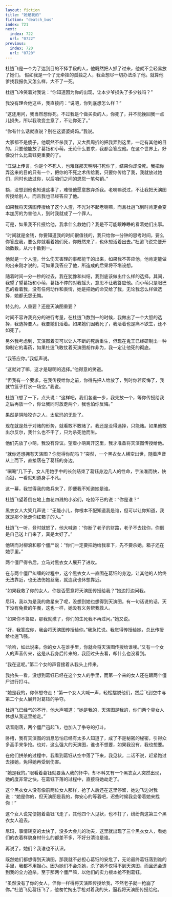```yaml
---
layout: fiction
title: "她是我的"
fiction: "deatch_bus"
index: 721
next:
  index: 722
  url: "0722"
previous:
  index: 720
  url: "0720"
---
```

杜逍飞是一个为了达到目的不择手段的人，他既然把人抓了过来，他就不会轻易放了她们。   假如我是一个了无牵挂的孤独之人，我会想尽一切办法杀了他。就算他爹找我报仇又怎么样，大不了一死。

杜逍飞冷笑着对我说：“你知道因为你的出现，让本少爷损失了多少钱吗？”

我没有理会他这些，我直接问：“说吧，你到底想怎么样？”

“这还用问，我当然想你死。不过我是个做买卖的人，你死了，并不能挽回我一点儿损失，所以我改变主意了，不让你死了。”

“你有什么话就直说？别在这婆婆妈妈。”我说。

大家都不是傻子，他既然不杀我了，又大费周折的把我弄到这里，一定有其他的目的。只要他能放了葛钰和小萌，无论什么要求，我都会答应他。在这个世界上，好像没什么比葛钰更重要的了。

“江湖上传言，你是个不死人，也难怪那天明明打死你了，结果你却没死。我把你弄这来的目的只有一个，把你的不死之术传给我，只要你传给了我，我就放过她们，同时也放过你，以后咱们之间的恩怨一笔勾销。”

额，没想到他也知道这事了，难怪他愿意放弃杀我。老喇嘛说过，不让我把天演图传授给别人，而且我也已经答应了他。

如果我将天演图传授给了这个人渣，不光对不起老喇嘛，而且杜逍飞到时肯定会变本加厉的为害他人，到时我就成了一个罪人。

可是，如果我不传授给他，我拿什么救她们？我是不可能眼睁睁的看着她们出事。

“时间就是金钱，你要知道我的时间很值钱的，我只给你一分钟的思考时间，要么你答应我，要么你就看着她们死，你既然来了，也休想活着出去。”杜逍飞说完便开始数数，从六十数到一。

他就是一个人渣，什么伤天害理的事都能干的出来，如果我不答应他，他肯定能做的出来刚才说的。可如果我答应了他，所造成的后果将不堪设想。

随着时间一分一秒的过去，我在犹豫和纠结，我到底该做出什么样的选择。其间，我望了望葛钰和小萌，葛钰不停的对我摇头，意思不让我答应他。而小萌只是眼巴巴的看着我，没有任何动作和表情，她是把她的命交给了我，无论我怎么样做选择，她都无怨无悔。

特么的，人重要？还是天演图重要？

时间不容许我充分的进行考量，在杜逍飞数到一的时候，我做出了一个大胆的选择，我选择要人，我要她们活着。如果她们因我死了，我活着也是痛不欲生，还不如死了。

另外我考虑到，天演图着实可以让人不断的死后重生，但现在鬼王已经研制出一种抑制它的毒药，如果杜逍飞敢仗着天演图胡作非为，我一定让他死的彻底。

“我答应你。”我低声说。

“这就对了嘛，这才是聪明的选择。”他得意的笑道。

“但我有一个要求，在我传授给你之前，你得先把人给放了，到时你若反悔了，我就竹篮子打水一场空。”我说。

杜逍飞想了一下，点头说：“这样吧，我们各退一步，我先放一个，等你传授给我之后再放一个，你让我同时放走两个，我也怕你反悔。”

果然是阴险狡诈之人，太尼玛的无耻了。

现在就是处于对赌的形势，就看敢不敢赌了。我还是没得选择，只能赌。如果他敢出尔反尔，我什么也不干了，只为杀死他而生。

他们先放了小萌，我没有异议。望着小萌离开这里，我才准备将天演图传授给他。

“就你还想拥有天演图？你觉得你配吗？”突然，一个黑衣女人横空出世，随着声音从上而下，直接落在了葛钰的身边。

“唰唰”几下子，女人用她手中的长剑结束了葛钰身边几人的性命，手法准而快，快而狠，一看就知道身手不凡。

这一幕，我觉得我的救兵来了，即便我不知道她是谁。

杜逍飞望着倒在地上血花四溅的小弟们，吃惊不已的说：“你是谁？”

黑衣女人大笑几声说：“无能小儿，你根本不配知道我是谁，但可以让你知道，我就是那个抢走你红箱子的人。”

杜逍飞一听，登时就怒了，他大喊道：“你断了老子的财路，老子不去找你，你倒是自己送上门来了，真是太好了。”

他转而对柳浪和那个僵尸说：“你们一定要把她给我拿下，先不要杀她，箱子还在她手里。”

两个僵尸得令后，立马对黑衣女人展开了进攻。

在与两个僵尸纠缠的过程中，这个黑衣女人一直围在葛钰的身边，让其他的人始终无法靠近，也无法伤她丝毫，就连我也休想靠近。

“如果我救了你的女人，你是否愿意将天演图传授给我？”她边打边问我。

尼玛，我以为是我的救星来了呢，没想到她也想得到天演图。有一句话说的话，天下没有免费的午餐，这也一样，她没有义务帮我救人。

“如果你不答应，那我就撤了，你们的生死我不再过问。”她又说。

“好，我答应你，我会将天演图传授给你。”我急忙说。我觉得传授给她，总比传授给杜逍飞强。

“哈哈，如此说来，你的女人在谁手里，你就会将天演图传授给谁喽。”又有一个女人的声音传来，这是从我身后传来的，我回过头去看，却什么也没看到。

“我在这呢。”第二个女的声音接着从我头上传来。

我抬头一看，没想到葛钰已经在这个女人的手里，而第一个来的女人还在跟两个僵尸进行打斗。

“她是我的，你休想夺走！”第一个女人大喊一声，轻松摆脱他们，然后飞到空中与第二个女人展开对葛钰的争夺。

杜逍飞已经气的不行，他大声喊道：“她是我的，天演图是我的，你们两个臭女人休想从我这里抢走。”

话音刚落，两个僵尸迅起飞，也加入了争夺的打斗。

卧槽，我有天演图的消息恐怕已经有太多人知道了，成了不是秘密的秘密，引得众多高手来争抢。也对，这么强大的天演图，谁也不想要，如果我没有，我也想要。

在他们拼杀的过程中，我看到葛钰从空中落了下来，我见状，二话不说，赶紧跑过去接她，免得她再受到伤害。

“她是我的。”眼看着葛钰就要落入我的怀中，却不料又有一个黑衣女人突然出现，她的度非常之快，在葛钰下落的过程中，直接将她劫走了。

这个黑衣女人没有像前两位女人那样，抢了人后还在这里停留，她边飞边对我说：“她是你的，但天演图是我的，你安心的等着吧，迟些时候我会带着她来找你！”

这个女人说完便抱着葛钰飞走了，其他四个人见状，也不打了，纷纷向这第三个黑衣女人追去。

尼玛，事情转变的太快了，没多大会儿的功夫，这里就出现了三个黑衣女人，看她们的衣着样貌身材什么的都差不多，不好分清谁是谁。

再说了，她们？我谁也不认识。

既然她们都想得到天演图，那我就不必担心葛钰的安危了，无论最终葛钰落到谁的手里，我都不用担心。因为她们不会杀她，杀了她不仅得不到天演图，而且还会遭到我的全力追杀。至于那两个僵尸嘛，以他们的实力根本抢不到葛钰。

“虽然没有了你的女人，但你一样得将天演图传授给我，不然老子就一枪崩了你。”杜逍飞见葛钰飞了，他匆忙掏出手枪对着我的头，逼我将天演图传授给他。